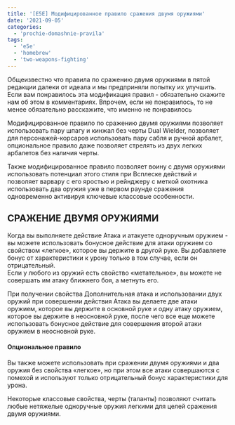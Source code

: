 ```yaml
---
title: '[E5E] Модифицированное правило сражения двумя оружиями'
date: '2021-09-05'
categories:
  - 'prochie-domashnie-pravila'
tags:
  - 'e5e'
  - 'homebrew'
  - 'two-weapons-fighting'
---
```


Общеизвестно что правила по сражению двумя оружиями в пятой редакции далеки от идеала и мы предприняли попытку их улучшить. Если вам понравилось эта модификация правил - обязательно скажите нам об этом в комментариях. Впрочем, если не понравилось, то не менее обязательно расскажите, что именно не понравилось

Модифицированное правило по сражению двумя оружиями позволяет использовать пару шпагу и кинжал без черты Dual Wielder, позволяет для персонажей-корсаров использовать пару сабля и ручной арбалет, опциональное правило даже позволяет стрелять из двух легких арбалетов без наличия черты.

Также модифицированное правило позволяет воину с двумя оружиями использовать потенциал этого стиля при Всплеске действий и позволяет варвару с его яростью и рейнджеру с меткой охотника использовать два оружия уже в первом раунде сражения одновременно активируя ключевые классовые особенности.

## СРАЖЕНИЕ ДВУМЯ ОРУЖИЯМИ

Когда вы выполняете действие Атака и атакуете одноручным оружием - вы можете использовать бонусное действие для атаки оружием со свойством «легкое», которое вы держите в другой руке. Вы добавляете бонус от характеристики к урону только в том случае, если он отрицательный.  
Если у любого из оружий есть свойство «метательное», вы можете не совершать им атаку ближнего боя, а метнуть его.

При получении свойства Дополнительная атака и использовании двух оружий при совершении действия Атака вы делаете две атаки оружием, которое вы держите в основной руке и одну атаку оружием, которое вы держите в неосновной руке, после чего все еще можете использовать бонусное действие для совершения второй атаки оружием в неосновной руке.

#### **Опциональное правило**

Вы также можете использовать при сражении двумя оружиями и два оружия без свойства «легкое», но при этом все атаки совершаются с помехой и используют только отрицательный бонус характеристики для урона.

Некоторые классовые свойства, черты (таланты) позволяют считать любые нетяжелые одноручные оружия легкими для целей сражения двумя оружиями.

